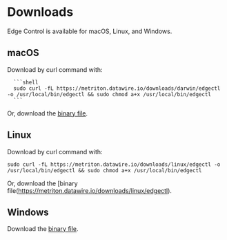 # Downloads

Edge Control is available for macOS, Linux, and Windows.

## macOS

Download by curl command with:

      ```shell
      sudo curl -fL https://metriton.datawire.io/downloads/darwin/edgectl -o /usr/local/bin/edgectl && sudo chmod a+x /usr/local/bin/edgectl
      ```

Or, download the [binary file](https://metriton.datawire.io/downloads/darwin/edgectl).


## Linux

Download by curl command with:

   ```shell
   sudo curl -fL https://metriton.datawire.io/downloads/linux/edgectl -o
   /usr/local/bin/edgectl && sudo chmod a+x /usr/local/bin/edgectl
   ```

Or, download the [binary file(https://metriton.datawire.io/downloads/linux/edgectl).

## Windows

Download the [binary file](https://metriton.datawire.io/downloads/windows/edgectl.exe).